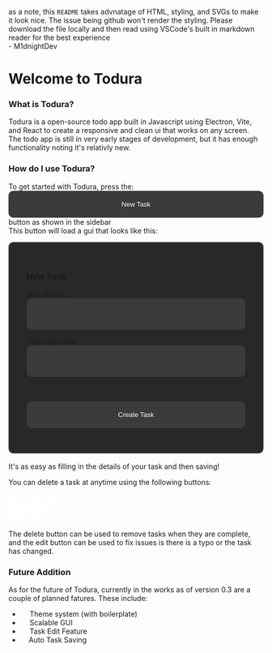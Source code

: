 as a note, this `README` takes advnatage of HTML, styling, and SVGs to make it look nice. The issue being github won't render the styling. Please download the file locally and then read using VSCode's built in markdown reader for the best experience <br>- M1dnightDev 

# Welcome to Todura
### What is Todura?
Todura is a open-source todo app built in Javascript using Electron, Vite, and React to create a responsive and clean ui that works on any screen. The todo app is still in very early stages of development, but it has enough functionality noting it's relativly new.
### How do I use Todura?
To get started with Todura, press the:<br>
<button style="
  height: 5.5vmin;
  width: 100%;
  background-color: #3b3b3b;
  border: 0vmin solid #7b04f9;
  box-sizing: border-box;
  border-radius: 1vmin;
  color: #fff;
  cursor: pointer;
  transition: 0.35s;
  font-family: 'JetBrains Mono', sans-serif;">New Task
</button>
button as shown in the sidebar
<br>
This button will load a gui that looks like this: <br>
<div style="
height: auto;
width: 100%;
background: #282828;
padding: 3.5vmin;
margin: 0;
border-radius: 1vmin;
z-index: 98;
border: 0.25vmin solid #3b3b3b;
box-sizing: border-box;
">
    <h3>New Task</h3>

Task Name:<br>
<input type="text" style="
width: 100%;
height: 4vmin;
border: 0.25vmin solid #3b3b3b;
outline: none;
margin-bottom: 1.5vmin;
border-radius: 1vmin;
background: #3b3b3b;
color: #fff;
box-sizing: border-box;
transition: 0.35s;
cursor: text;
padding: 3vmin;
" /><br>
Task Objective:<br>
<input type="text" style="
width: 100%;
height: 4vmin;
border: 0.25vmin solid #3b3b3b;
outline: none;
margin-bottom: 1.5vmin;
border-radius: 1vmin;
background: #3b3b3b;
color: #fff;
box-sizing: border-box;
transition: 0.35s;
cursor: text;
padding: 3vmin;
" /><br><br><br>
<button style="
height: 5.5vmin;
width: 100%;
background-color: #3b3b3b;
border: 0vmin solid #7b04f9;
box-sizing: border-box;
border-radius: 1vmin;
color: #fff;
cursor: pointer;
transition: 0.35s;
font-family: 'JetBrains Mono', sans-serif;">Create Task
</button>
</div>
<br>
It's as easy as filling in the details of your task and then saving!

You can delete a task at anytime using the following buttons: <br><br>
<svg xmlns="http://www.w3.org/2000/svg" height="5vmin" viewBox="0 0 448 512"><!--! Font Awesome Free 6.4.2 by @fontawesome - https://fontawesome.com License - https://fontawesome.com/license (Commercial License) Copyright 2023 Fonticons, Inc. --><style>svg{fill:#ffffff}</style><path d="M135.2 17.7L128 32H32C14.3 32 0 46.3 0 64S14.3 96 32 96H416c17.7 0 32-14.3 32-32s-14.3-32-32-32H320l-7.2-14.3C307.4 6.8 296.3 0 284.2 0H163.8c-12.1 0-23.2 6.8-28.6 17.7zM416 128H32L53.2 467c1.6 25.3 22.6 45 47.9 45H346.9c25.3 0 46.3-19.7 47.9-45L416 128z"/></svg>
<svg xmlns="http://www.w3.org/2000/svg" height="5vmin" viewBox="0 0 512 512"><!--! Font Awesome Free 6.4.2 by @fontawesome - https://fontawesome.com License - https://fontawesome.com/license (Commercial License) Copyright 2023 Fonticons, Inc. --><style>svg{fill:#ffffff}</style><path d="M471.6 21.7c-21.9-21.9-57.3-21.9-79.2 0L362.3 51.7l97.9 97.9 30.1-30.1c21.9-21.9 21.9-57.3 0-79.2L471.6 21.7zm-299.2 220c-6.1 6.1-10.8 13.6-13.5 21.9l-29.6 88.8c-2.9 8.6-.6 18.1 5.8 24.6s15.9 8.7 24.6 5.8l88.8-29.6c8.2-2.7 15.7-7.4 21.9-13.5L437.7 172.3 339.7 74.3 172.4 241.7zM96 64C43 64 0 107 0 160V416c0 53 43 96 96 96H352c53 0 96-43 96-96V320c0-17.7-14.3-32-32-32s-32 14.3-32 32v96c0 17.7-14.3 32-32 32H96c-17.7 0-32-14.3-32-32V160c0-17.7 14.3-32 32-32h96c17.7 0 32-14.3 32-32s-14.3-32-32-32H96z"/></svg>
<br><br>
The delete button can be used to remove tasks when they are complete, and the edit button can be used to fix issues is there is a typo or the task has changed.

### Future Addition
As for the future of Todura, currently in the works as of version 0.3 are a couple of planned fatures. These include:
- <svg xmlns="http://www.w3.org/2000/svg" height="1em" viewBox="0 0 512 512"><!--! Font Awesome Free 6.4.2 by @fontawesome - https://fontawesome.com License - https://fontawesome.com/license (Commercial License) Copyright 2023 Fonticons, Inc. --><style>svg{fill:#ffffff}</style><path d="M0 32C0 14.3 14.3 0 32 0H160c17.7 0 32 14.3 32 32V416c0 53-43 96-96 96s-96-43-96-96V32zM223.6 425.9c.3-3.3 .4-6.6 .4-9.9V154l75.4-75.4c12.5-12.5 32.8-12.5 45.3 0l90.5 90.5c12.5 12.5 12.5 32.8 0 45.3L223.6 425.9zM182.8 512l192-192H480c17.7 0 32 14.3 32 32V480c0 17.7-14.3 32-32 32H182.8zM128 64H64v64h64V64zM64 192v64h64V192H64zM96 440a24 24 0 1 0 0-48 24 24 0 1 0 0 48z"/></svg> Theme system (with boilerplate)
- <svg xmlns="http://www.w3.org/2000/svg" height="1em" viewBox="0 0 512 512"><!--! Font Awesome Free 6.4.2 by @fontawesome - https://fontawesome.com License - https://fontawesome.com/license (Commercial License) Copyright 2023 Fonticons, Inc. --><style>svg{fill:#ffffff}</style><path d="M344 0H488c13.3 0 24 10.7 24 24V168c0 9.7-5.8 18.5-14.8 22.2s-19.3 1.7-26.2-5.2l-39-39-87 87c-9.4 9.4-24.6 9.4-33.9 0l-32-32c-9.4-9.4-9.4-24.6 0-33.9l87-87L327 41c-6.9-6.9-8.9-17.2-5.2-26.2S334.3 0 344 0zM168 512H24c-13.3 0-24-10.7-24-24V344c0-9.7 5.8-18.5 14.8-22.2s19.3-1.7 26.2 5.2l39 39 87-87c9.4-9.4 24.6-9.4 33.9 0l32 32c9.4 9.4 9.4 24.6 0 33.9l-87 87 39 39c6.9 6.9 8.9 17.2 5.2 26.2s-12.5 14.8-22.2 14.8z"/></svg> Scalable GUI
- <svg xmlns="http://www.w3.org/2000/svg" height="1em" viewBox="0 0 512 512"><!--! Font Awesome Free 6.4.2 by @fontawesome - https://fontawesome.com License - https://fontawesome.com/license (Commercial License) Copyright 2023 Fonticons, Inc. --><style>svg{fill:#ffffff}</style><path d="M471.6 21.7c-21.9-21.9-57.3-21.9-79.2 0L362.3 51.7l97.9 97.9 30.1-30.1c21.9-21.9 21.9-57.3 0-79.2L471.6 21.7zm-299.2 220c-6.1 6.1-10.8 13.6-13.5 21.9l-29.6 88.8c-2.9 8.6-.6 18.1 5.8 24.6s15.9 8.7 24.6 5.8l88.8-29.6c8.2-2.7 15.7-7.4 21.9-13.5L437.7 172.3 339.7 74.3 172.4 241.7zM96 64C43 64 0 107 0 160V416c0 53 43 96 96 96H352c53 0 96-43 96-96V320c0-17.7-14.3-32-32-32s-32 14.3-32 32v96c0 17.7-14.3 32-32 32H96c-17.7 0-32-14.3-32-32V160c0-17.7 14.3-32 32-32h96c17.7 0 32-14.3 32-32s-14.3-32-32-32H96z"/></svg> Task Edit Feature
- <svg xmlns="http://www.w3.org/2000/svg" height="1em" viewBox="0 0 448 512"><!--! Font Awesome Free 6.4.2 by @fontawesome - https://fontawesome.com License - https://fontawesome.com/license (Commercial License) Copyright 2023 Fonticons, Inc. --><style>svg{fill:#ffffff}</style><path d="M64 32C28.7 32 0 60.7 0 96V416c0 35.3 28.7 64 64 64H384c35.3 0 64-28.7 64-64V173.3c0-17-6.7-33.3-18.7-45.3L352 50.7C340 38.7 323.7 32 306.7 32H64zm0 96c0-17.7 14.3-32 32-32H288c17.7 0 32 14.3 32 32v64c0 17.7-14.3 32-32 32H96c-17.7 0-32-14.3-32-32V128zM224 288a64 64 0 1 1 0 128 64 64 0 1 1 0-128z"/></svg> Auto Task Saving